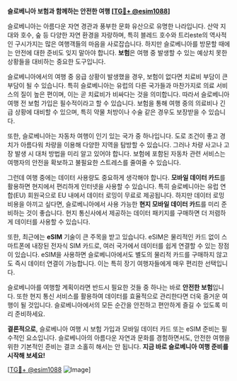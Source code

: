 **슬로베니아 보험과 함께하는 안전한 여행 [[TG💪+ @esim1088](https://t.me/s/esim1088)]**

슬로베니아는 아름다운 자연 경관과 풍부한 문화 유산으로 유명한 나라입니다. 산악 지대와 호수, 숲 등 다양한 자연 환경을 자랑하며, 특히 블레드 호수와 트리este의 역사적인 구시가지는 많은 여행객들의 마음을 사로잡습니다. 하지만 슬로베니아를 방문할 때에는 안전에 대한 준비도 잊지 말아야 합니다. **보험**은 여행 중 발생할 수 있는 예상치 못한 상황들을 대비하는 중요한 도구입니다.

슬로베니아에서의 여행 중 응급 상황이 발생했을 경우, 보험이 없다면 치료비 부담이 큰 부담이 될 수 있습니다. 특히 슬로베니아는 유럽의 다른 국가들과 마찬가지로 의료 서비스의 질이 높은 편이며, 이는 곧 치료비가 비싸다는 것을 의미합니다. 따라서 슬로베니아 여행 전 보험 가입은 필수적이라고 할 수 있습니다. 보험을 통해 여행 중의 의료비나 긴급 상황에 대비할 수 있으며, 특히 약물 처방이나 수술 같은 경우도 보장받을 수 있습니다.

또한, 슬로베니아는 자동차 여행이 인기 있는 국가 중 하나입니다. 도로 조건이 좋고 경치가 아름다워 차량을 이용해 다양한 지역을 탐방할 수 있습니다. 그러나 차량 사고나 고장 발생 시 대처 방법을 미리 알고 있어야 합니다. 보험에 포함된 자동차 관련 서비스는 여행자의 안전을 확보하고 불필요한 스트레스를 줄여줄 수 있습니다.

그런데 여행 중에는 데이터 사용량도 중요하게 생각해야 합니다. **모바일 데이터 카드**를 활용하면 현지에서 편리하게 인터넷을 사용할 수 있습니다. 특히 슬로베니아는 유럽 연합(EU) 회원국으로 EU 내에서 데이터 로밍이 무료로 제공됩니다. 하지만 데이터 로밍 비용을 아끼고 싶다면, 슬로베니아에서 사용 가능한 **현지 모바일 데이터 카드**를 미리 준비하는 것이 좋습니다. 현지 통신사에서 제공하는 데이터 패키지를 구매하면 더 저렴하게 데이터를 사용할 수 있습니다.

또한, 최근에는 **eSIM** 기술이 큰 주목을 받고 있습니다. eSIM은 물리적인 카드 없이 스마트폰에 내장된 전자식 SIM 카드로, 여러 국가에서 데이터를 쉽게 연결할 수 있는 장점이 있습니다. eSIM을 사용하면 슬로베니아에서도 별도의 물리적 카드를 구매하지 않고도 즉시 데이터 연결이 가능합니다. 이는 특히 장기 여행자들에게 매우 편리한 선택입니다.

슬로베니아를 여행할 계획이라면 반드시 필요한 것들 중 하나는 바로 **안전한 보험**입니다. 또한 현지 통신 서비스를 활용하여 데이터를 효율적으로 관리한다면 더욱 즐거운 여행이 될 것입니다. 슬로베니아에서의 모든 순간을 안전하고 편안하게 즐길 수 있도록 미리 준비하세요.

**결론적으로**, 슬로베니아 여행 시 보험 가입과 모바일 데이터 카드 또는 eSIM 준비는 필수적인 요소입니다. 슬로베니아의 아름다운 자연과 문화를 경험하면서도, 안전한 여행을 위한 기본적인 준비는 결코 소홀히 해서는 안 됩니다. **지금 바로 슬로베니아 여행 준비를 시작해 보세요!** 

[[TG💪+ @esim1088](https://t.me/s/esim1088) ![Image](https://i.postimg.cc/Y0z9fWf4/image.png)]